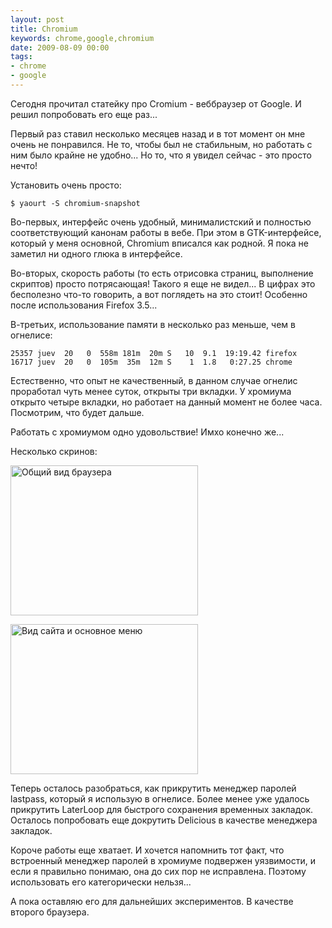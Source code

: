 ```yaml
---
layout: post
title: Chromium
keywords: chrome,google,chromium
date: 2009-08-09 00:00
tags:
- chrome
- google
---
```

Сегодня прочитал статейку про Cromium - веббраузер от Google. И решил попробовать его еще раз...

Первый раз ставил несколько месяцев назад и в тот момент он мне очень не понравился. Не то, чтобы был не стабильным, но работать с ним было крайне не удобно... Но то, что я увидел сейчас - это просто нечто!

Установить очень просто:

    $ yaourt -S chromium-snapshot

Во-первых, интерфейс очень удобный, минималистский и полностью соответствующий канонам работы в вебе. При этом в GTK-интерфейсе, который у меня основной, Chromium вписался как родной. Я пока не заметил ни одного глюка в интерфейсе.

Во-вторых, скорость работы (то есть отрисовка страниц, выполнение скриптов) просто потрясающая! Такого я еще не видел... В цифрах это бесполезно что-то говорить, а вот поглядеть на это стоит! Особенно после использования Firefox 3.5...

В-третьих, использование памяти в несколько раз меньше, чем в огнелисе:

    25357 juev  20   0  558m 181m  20m S   10  9.1  19:19.42 firefox
    16717 juev  20   0  105m  35m  12m S    1  1.8   0:27.25 chrome

Естественно, что опыт не качественный, в данном случае огнелис проработал чуть менее суток, открыты три вкладки. У хромиума открыто четыре вкладки, но работает на данный момент не более часа. Посмотрим, что будет дальше.

Работать с хромиумом одно удовольствие! Имхо конечно же...

Несколько скринов:

<a href="http://static.juev.org/2009/08/chromium-1.png"><img class="aligncenter size-medium wp-image-521" title="chromium-1" src="http://static.juev.org/2009/08/chromium-1-300x240.png" alt="Общий вид браузера" width="300" height="240" /></a>

<a href="http://static.juev.org/2009/08/chromium-2.png"><img class="aligncenter size-medium wp-image-522" title="chromium-2" src="http://static.juev.org/2009/08/chromium-2-300x240.png" alt="Вид сайта и основное меню" width="300" height="240" /></a>

Теперь осталось разобраться, как прикрутить менеджер паролей lastpass, который я использую в огнелисе. Более менее уже удалось прикрутить LaterLoop для быстрого сохранения временных закладок. Осталось попробовать еще докрутить Delicious в качестве менеджера закладок.

Короче работы еще хватает. И хочется напомнить тот факт, что встроенный менеджер паролей в хромиуме подвержен уязвимости, и если я правильно понимаю, она до сих пор не исправлена. Поэтому использовать его категорически нельзя...

А пока оставляю его для дальнейших экспериментов. В качестве второго браузера.
